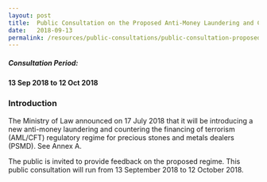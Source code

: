 ```yaml
---
layout: post
title:  Public Consultation on the Proposed Anti-Money Laundering and Countering the Financing of Terrorism Regulatory Regime for Precious Stones and Metals Dealers
date:   2018-09-13
permalink: /resources/public-consultations/public-consultation-proposed-anti-money-laundering
---
```


##### **Consultation Period:**

**13 Sep 2018 to 12 Oct 2018**

### **Introduction**
 
The Ministry of Law announced on 17 July 2018 that it will be introducing a new anti-money laundering and countering the financing of terrorism (AML/CFT) regulatory regime for precious stones and metals dealers (PSMD). See Annex A.

The public is invited to provide feedback on the proposed regime. This public consultation will run from 13 September 2018 to 12 October 2018.